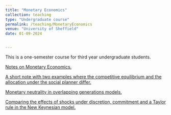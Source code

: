 ```yaml
---
title: "Monetary Economics"
collection: teaching
type: "Undergraduate course"
permalink: /teaching/MonetaryEconomics
venue: "University of Sheffield"
date: 01-09-2024


---
```


This is a one-semester course for third year undergraduate students. 

<a href="https://github.com/jPaez-Farrell/jPaez-Farrell.github.io/blob/master/files/ecn324_content/Monetary_Economics_Notes.pdf" type="application/pdf" target="_blank">Notes on Monetary Economics.</a>

<a href="https://github.com/jPaez-Farrell/jPaez-Farrell.github.io/blob/master/files/ecn324_content/Competitive_equilibrium_vs_social_ planner.pdf" type="application/pdf" type="application/pdf" target="_blank">A short note with two examples where the competitive equilibrium and the allocation under the social planner differ.</a>

<a href="https://github.com/jPaez-Farrell/jPaez-Farrell.github.io/blob/master/files/ecn324_content/Monetary_neutrality_in_OLG_models.pdf" type="application/pdf" type="application/pdf" target="_blank">Monetary neutrality in overlapping generations models.</a>

<a href="https://github.com/jPaez-Farrell/jPaez-Farrell.github.io/blob/master/files/ecn324_content/comparing_policies_NK.pdf" type="application/pdf" type="application/pdf" target="_blank">Comparing the effects of shocks under discretion, commitment and a Taylor rule in the New Keynesian model.</a>
